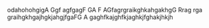odahohohgigA
Ggf
agfgagF
GA
F
AGfagrgraikghkahgakhgG
Rrag
rga
graihgkhgajhgkjahgjfgaFG
A
gaghfkajghfkjaghkjfghakjhkjh
